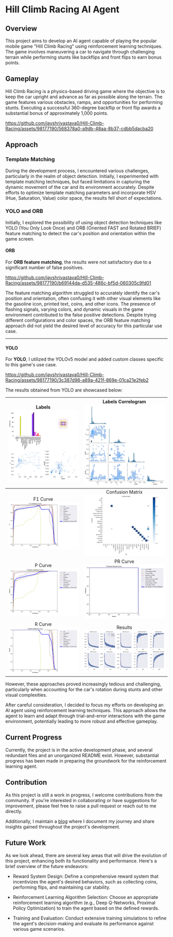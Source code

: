 # Hill Climb Racing AI Agent

## Overview

This project aims to develop an AI agent capable of playing the popular mobile game "Hill Climb Racing" using reinforcement learning techniques. The game involves maneuvering a car to navigate through challenging terrain while performing stunts like backflips and front flips to earn bonus points.

## Gameplay

Hill Climb Racing is a physics-based driving game where the objective is to keep the car upright and advance as far as possible along the terrain. The game features various obstacles, ramps, and opportunities for performing stunts. Executing a successful 360-degree backflip or front flip awards a substantial bonus of approximately 1,000 points.

https://github.com/jayshrivastava0/Hill-Climb-Racing/assets/98177190/568378a0-a9db-48aa-8b37-cdbb5dacba20

## Approach

### Template Matching

During the development process, I encountered various challenges, particularly in the realm of object detection. Initially, I experimented with template matching techniques, but faced limitations in capturing the dynamic movement of the car and its environment accurately. Despite efforts to optimize template matching parameters and incorporate HSV (Hue, Saturation, Value) color space, the results fell short of expectations.

### YOLO and ORB
Initially, I explored the possibility of using object detection techniques like YOLO (You Only Look Once) and ORB (Oriented FAST and Rotated BRIEF) feature matching to detect the car's position and orientation within the game screen.

#### **ORB**
For **ORB feature matching**, the results were not satisfactory due to a significant number of false positives.

https://github.com/jayshrivastava0/Hill-Climb-Racing/assets/98177190/b69144da-d535-486c-bf5d-060305c9fd01

The feature matching algorithm struggled to accurately identify the car's position and orientation, often confusing it with other visual elements like the gasoline icon, printed text, coins, and other icons. The presence of flashing signals, varying colors, and dynamic visuals in the game environment contributed to the false positive detections. Despite trying different configurations and color spaces, the ORB feature matching approach did not yield the desired level of accuracy for this particular use case.


_________________________________________________________________________________________


#### **YOLO**
For **YOLO**, I utilized the YOLOv5 model and added custom classes specific to this game's use case. 

https://github.com/jayshrivastava0/Hill-Climb-Racing/assets/98177190/3c387d98-a89a-421f-869e-01ca21e2feb2


The results obtained from YOLO are showcased below:


| Labels <br> ![Labels](https://github.com/jayshrivastava0/Hill-Climb-Racing/blob/main/yolo_results/labels.jpg) | Labels Correlogram <br> ![Labels Correlogram](https://github.com/jayshrivastava0/Hill-Climb-Racing/blob/main/yolo_results/labels_correlogram.jpg) |
|:---:|:---:|
| F1 Curve <br> ![F1 Curve](https://github.com/jayshrivastava0/Hill-Climb-Racing/blob/main/yolo_results/F1_curve.png) | Confusion Matrix <br> ![Confusion Matrix](https://github.com/jayshrivastava0/Hill-Climb-Racing/blob/main/yolo_results/confusion_matrix.png) |
| P Curve <br> ![P Curve](https://github.com/jayshrivastava0/Hill-Climb-Racing/blob/main/yolo_results/P_curve.png) | PR Curve <br> ![PR Curve](https://github.com/jayshrivastava0/Hill-Climb-Racing/blob/main/yolo_results/PR_curve.png) |
| R Curve <br> ![R Curve](https://github.com/jayshrivastava0/Hill-Climb-Racing/blob/main/yolo_results/R_curve.png) | Results <br> ![Results](https://github.com/jayshrivastava0/Hill-Climb-Racing/blob/main/yolo_results/results.png) |


However, these approaches proved increasingly tedious and challenging, particularly when accounting for the car's rotation during stunts and other visual complexities.

After careful consideration, I decided to focus my efforts on developing an AI agent using reinforcement learning techniques. This approach allows the agent to learn and adapt through trial-and-error interactions with the game environment, potentially leading to more robust and effective gameplay.

## Current Progress

Currently, the project is in the active development phase, and several redundant files and an unorganized README exist. However, substantial progress has been made in preparing the groundwork for the reinforcement learning agent.


## Contribution

As this project is still a work in progress, I welcome contributions from the community. If you're interested in collaborating or have suggestions for improvement, please feel free to raise a pull request or reach out to me directly.

Additionally, I maintain a [blog](https://jayshrivastava.blogspot.com/2024/01/hill-climb-racing-automation.html) where I document my journey and share insights gained throughout the project's development.

## Future Work

As we look ahead, there are several key areas that will drive the evolution of this project, enhancing both its functionality and performance. Here's a brief overview of the future endeavors:

-  Reward System Design: Define a comprehensive reward system that incentivizes the agent's desired behaviors, such as collecting coins, performing flips, and maintaining car stability.


-  Reinforcement Learning Algorithm Selection: Choose an appropriate reinforcement learning algorithm (e.g., Deep Q-Networks, Proximal Policy Optimization) to train the agent based on the defined rewards.


-  Training and Evaluation: Conduct extensive training simulations to refine the agent's decision-making and evaluate its performance against various game scenarios.










<!---


# This blog covers my journey for this project.
https://jayshrivastava.blogspot.com/2024/01/hill-climb-racing-automation.html 


## Gameplay

https://github.com/jayshrivastava0/Hill-Climb-Racing/assets/98177190/568378a0-a9db-48aa-8b37-cdbb5dacba20



###
## The project is still in the works therefore there are so many redundant files and readme is still not organized
###

So after moving the mss and varios other window capture, I decided to go window api screenshot
it was giving me the flexiblity to capture any window, not the whole screen. So it was good and the FPS was also
respectable, and with just few optimizations the FPS jumped to pretty good.



Now i'm struck at template matching for object detection. Without nay preprocssing HSRV and all it is capturing the car,
but not keeping the car withing the bounding box and many times i would say half of the time the bounding box is 
pointing ti the sky on thee right part of the screen rather on the car which is on the left part of the screen.
So template matching is working but not as nicely as i would have hoped for. So let's try some optimization


So i tried for template matching
result = cv.matchTemplate(image, template, cv.TM_SQDIFF)
result = cv.matchTemplate(image, template, cv.TM_SQDIFF_NORMED)
result = cv.matchTemplate(image, template, cv.TM_CCORR)
result = cv.matchTemplate(image, template, cv.TM_CCORR_NORMED)
result = cv.matchTemplate(image, template, cv.TM_CCOEFF)
result = cv.matchTemplate(image, template, cv.TM_CCOEFF_NORMED)



For SQDIFF i even tried with already grayscale image, and even without background, filling the background with white , to create a drastic difference. 
Also i tried with others as well, to provide an image without background but it's not working.

Best is CCOEFF it matches the car, but jitters very much, idk why so for now it's threshold is 0.65
But let's see tomorrow we can change HSRV and try to do template matching with that.











After trying out HSV and incorporating it into the screen capture with object detection using template matching, I encountered a a roadblock. Now I tried to template match for object detection this created a very huge problem for me as, when the car moves in the game, the camera rolls backward according to speed. Now this is very problematic because my template has the car in certain angle i.e. 0 degree from the ground meaning totally flat to the ground. The game is over when car hits the floor at 180 snapping the neck of the driver and finsihing the game. So with template matching, this would not be able to observe since there is actually very large bonus points are given if you rotate in mid air, meaning, flip 360 in mid air in any direction. So this risk you take to flip gives out the reward in monetary terms so to collect the data, i have to actually at all times collect the data of rotation, but since this is not possible with template matching. I'll drop this pipeline now. 

Now there are two options to explore
1. YOLO

https://github.com/jayshrivastava0/Hill-Climb-Racing/assets/98177190/3c387d98-a89a-421f-869e-01ca21e2feb2


   
1. Feature Matching using ORB

https://github.com/jayshrivastava0/Hill-Climb-Racing/assets/98177190/b69144da-d535-486c-bf5d-060305c9fd01





Now i tried with feature matching with orb as well, but the problem is That Feature mapping is not performing as I would have wanted it to the reason that I saw was because when I was featured matching it the icon for gasoline actually very closely matches with the color ofOffer that's Why it was getting confused moreover I was constantly observing that whenever anything is printed on the screen while playing the game suppose air time or neck flip bonus or any kind of bonus or any kind of flashing text is generated it is actually outllined by black color And the same color was of the car's front so it was again getting very confused with thatI think feature matching would have Formed very well if the game was little less flashy there are coins there is the meter for gasoline there is the icon to get the gasoline and fill up your tank also there is some gems as well also whenever the fuel starts to get low flashing right signals appear on the screen signaling that the fuel is low that color it is little less red but it again could be a problem also after so much of Of playing out with different configurations most of the time feature matching was happening from the hat of the driver....closely matches with other icons such as Highest record and full screen icon so again if I was increasing the number of feature matching it was getting confused between all those things if I was reducing it then I was not properly satisfied with the feature matching so feature matching using org didn't turn out as well as I would have liked it too also to feature match I tried to do it in grayscale in rgb and bgr is different configuration in the colors as well, but upto no avail.



So it can be clearly seen that yolo was performing better. So i decided to go with YOLO.
This is the yolo results. I have not deleted the already shipped classification instances provided by YOLOv5. I just added some of my own classes for this particular use cases.


![YOLO Confusion Matrix](https://github.com/jayshrivastava0/Hill-Climb-Racing/blob/main/yolo_results/confusion_matrix.png)


![F1 Curve](https://github.com/jayshrivastava0/Hill-Climb-Racing/blob/main/yolo_results/F1_curve.png)


![Labels_Correlogram](https://github.com/jayshrivastava0/Hill-Climb-Racing/blob/main/yolo_results/labels_correlogram.jpg)


![P_curve](https://github.com/jayshrivastava0/Hill-Climb-Racing/blob/main/yolo_results/P_curve.png)


![PR_curve](https://github.com/jayshrivastava0/Hill-Climb-Racing/blob/main/yolo_results/PR_curve.png)


![R_curve](https://github.com/jayshrivastava0/Hill-Climb-Racing/blob/main/yolo_results/R_curve.png)


![Labels](https://github.com/jayshrivastava0/Hill-Climb-Racing/blob/main/yolo_results/labels.jpg)


![Results|50%](https://github.com/jayshrivastava0/Hill-Climb-Racing/blob/main/yolo_results/results.png)

-->
